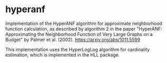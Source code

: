 # hyperanf
Implementation of the HyperANF algorithm for approximate neighborhood function calculation,
as described by algorithm 2 in the paper "HyperANF: Approximating the Neighborhood Function
of Very Large Graphs on a Budget" by Palmer et al. (2002). https://arxiv.org/abs/1011.5599

This implementation uses the HyperLogLog algorithm for cardinality estimation, which is
implemented in the HLL package.
